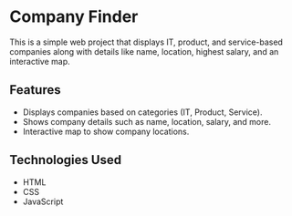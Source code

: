 # Company Finder

This is a simple web project that displays IT, product, and service-based companies along with details like name, location, highest salary, and an interactive map.

## Features
- Displays companies based on categories (IT, Product, Service).
- Shows company details such as name, location, salary, and more.
- Interactive map to show company locations.

## Technologies Used
- HTML
- CSS
- JavaScript

